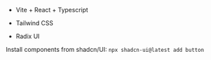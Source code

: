 - Vite + React + Typescript

- Tailwind CSS
- Radix UI

Install components from shadcn/UI:
`npx shadcn-ui@latest add button`
